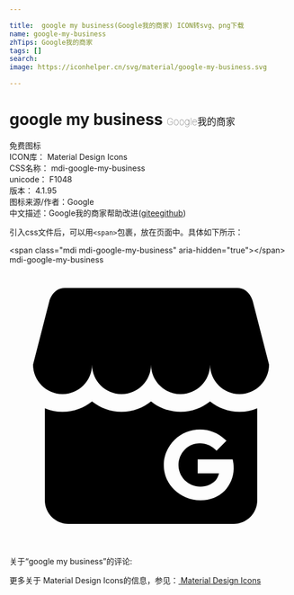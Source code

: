 ```yaml
---

title:  google my business(Google我的商家) ICON转svg、png下载
name: google-my-business
zhTips: Google我的商家
tags: []
search: 
image: https://iconhelper.cn/svg/material/google-my-business.svg

---
```


# google my business  <small style="font-size: 60%;font-weight: 100">Google我的商家</small>


<div class="detail-page">
<p>
<span><span class="badge-success badge">免费图标</span> </span>
<br/>
<span>
ICON库：
<span class="badge-secondary badge">Material Design Icons</span> 
</span>
<br/>
<span>
CSS名称：
<span class="badge-secondary badge">mdi-google-my-business</span> 
</span>
<br/>
<span>
unicode：
<span class="badge-secondary badge">F1048</span> 
<copy-btn content='F1048' btn-title=""></copy-btn>
<copy-btn :content='String.fromCodePoint(parseInt("F1048", 16))' btn-title="复制U"></copy-btn>
</span>
<br/>
<span>
版本：
<span class="badge-secondary badge">4.1.95</span> 
</span>
<br/>
<span>图标来源/作者：<span class="badge-light badge">Google</span></span> 
<br/>
<span class="zh-detail">中文描述：<span class="badge-primary badge">Google我的商家</span><span class="help-link"><span>帮助改进</span>(<a href="https://gitee.com/liuwave/icon-helper/edit/master/json/material/google-my-business.json" target="_blank" rel="noopener noreferrer">gitee</a><a href="https://github.com/liuwave/icon-helper/edit/master/json/material/google-my-business.json" target="_blank" rel="noopener noreferrer">github</a></span>)</span><br/>
</p>
</div>
<div class="alert alert-dark">
  <i class="mdi mdi-google-my-business mdi-48px"></i>
  <i class="mdi mdi-google-my-business mdi-36px"></i>
  <i class="mdi mdi-google-my-business mdi-24px"></i>
  <i class="mdi mdi-google-my-business mdi-18px"></i>
</div>
<div>
  <p>引入css文件后，可以用<code>&lt;span&gt;</code>包裹，放在页面中。具体如下所示：    
  </p>
  <div class="alert alert-primary" style="font-size: 14px">
    &lt;span class="mdi mdi-google-my-business" aria-hidden="true"&gt;&lt;/span&gt;
    <copy-btn content='<span class="mdi mdi-google-my-business" aria-hidden="true"></span>'></copy-btn>
  </div>
  <div class="alert alert-secondary">
    <i class="mdi mdi-google-my-business"
    style="font-size: 24px"
    aria-hidden="true"></i> mdi-google-my-business
    <copy-btn content="mdi-google-my-business" btn-title="复制图标名称"></copy-btn>
  </div>
</div>
<div id="svg" class="svg-wrap">
<svg xmlns="http://www.w3.org/2000/svg" viewBox="0 0 24 24"><path d="M22 8.5C22 9.87 20.88 11 19.5 11S17 9.87 17 8.5C17 9.87 15.88 11 14.5 11C13.12 11 12 9.87 12 8.5C12 9.87 10.88 11 9.5 11S7 9.87 7 8.5C7 9.87 5.88 11 4.5 11S2 9.87 2 8.5L3.39 3.08C3.39 3.08 3.68 2 4.7 2H19.3C20.32 2 20.61 3.08 20.61 3.08L22 8.5M21 12.2V20C21 21.1 20.1 22 19 22H5C3.9 22 3 21.1 3 20V12.2C3.46 12.39 3.97 12.5 4.5 12.5C5.45 12.5 6.32 12.17 7 11.62C7.69 12.17 8.56 12.5 9.5 12.5C10.45 12.5 11.32 12.17 12 11.62C12.69 12.17 13.56 12.5 14.5 12.5C15.45 12.5 16.32 12.17 17 11.62C17.68 12.17 18.56 12.5 19.5 12.5C20.03 12.5 20.54 12.39 21 12.2M19 17.33C19 17.13 19 16.92 18.95 16.7L18.92 16.54H15.95V17.71H17.76C17.7 17.93 17.62 18.15 17.45 18.33C17.12 18.66 16.67 18.84 16.19 18.84C15.69 18.84 15.2 18.63 14.84 18.28C14.15 17.57 14.15 16.42 14.86 15.7C15.55 15 16.69 15 17.41 15.67L17.55 15.8L18.39 14.95L18.23 14.81C17.67 14.29 16.93 14 16.15 14H16.14C15.33 14 14.57 14.31 14 14.87C13.41 15.45 13.08 16.21 13.08 17C13.08 17.8 13.39 18.54 13.96 19.09H13.96C14.54 19.66 15.35 20 16.18 20H16.2C17 20 17.71 19.71 18.23 19.2C18.7 18.72 19 18 19 17.33Z" /></svg>
</div>
<detail full-name='mdi-google-my-business'></detail>
<div>
<p>关于“google my business”的评论:</p>
</div>
<Vssue title="关于“google my business”的评论" ></Vssue>    
<div><p>更多关于 Material Design Icons的信息，参见：<a target="_blank" href="https://iconhelper.cn/material.html"> Material Design Icons</a>
</p></div>
